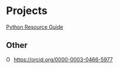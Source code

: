 # Projects
[Python Resource Guide](https://anthony-agbay.github.io/python-resource-guide)


## Other
<div itemscope itemtype="https://schema.org/Person"><a itemprop="sameAs" content="https://orcid.org/0000-0003-0466-5977" href="https://orcid.org/0000-0003-0466-5977" target="orcid.widget" rel="me noopener noreferrer" style="vertical-align:top;"><img src="https://orcid.org/sites/default/files/images/orcid_16x16.png" style="width:1em;margin-right:.5em;" alt="ORCID iD icon">https://orcid.org/0000-0003-0466-5977</a></div>
